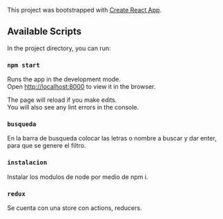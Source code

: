 This project was bootstrapped with [Create React App](https://github.com/facebook/create-react-app).

## Available Scripts

In the project directory, you can run:

### `npm start`

Runs the app in the development mode.<br>
Open [http://localhost:8000](http://localhost:8000) to view it in the browser.

The page will reload if you make edits.<br>
You will also see any lint errors in the console.

### `busqueda`

En la barra de busqueda colocar las letras o nombre a buscar y dar enter, para que se genere el filtro.<br>

### `instalacion`

Instalar los modulos de node por medio de npm i.<br>

### `redux`

Se cuenta con una store con actions, reducers.<br>
